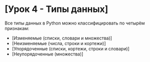 # [Урок 4 - Типы данных]
 
Все типы данных в Python можно классифицировать по четырём признакам:
- [Изменяемые (списки, словари и множества)]
- [Неизменяемые (числа, строки и кортежи)]
- [Упорядоченные (списки, кортежи, строки и словари)]
- [Неупорядоченные (множества)]
